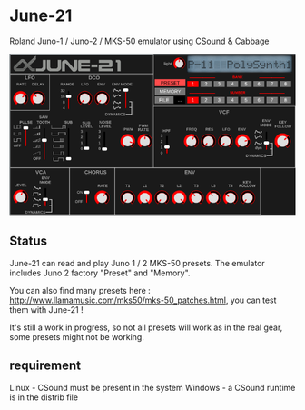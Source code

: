 # June-21
Roland Juno-1 / Juno-2 / MKS-50 emulator using [CSound](https://csound.com) &amp; [Cabbage](https://www.cabbageaudio.com/)

![screenshot](src/xcfs/june-21.png)

## Status 
June-21 can read and play Juno 1 / 2 MKS-50 presets. The emulator includes Juno 2 factory "Preset" and "Memory". 

You can also find many presets here : http://www.llamamusic.com/mks50/mks-50_patches.html, you can test them with June-21 !

It's still a work in progress, so not all presets will work as in the real gear, some presets might not be working. 

## requirement 
Linux - CSound must be present in the system 
Windows - a CSound runtime is in the distrib file

